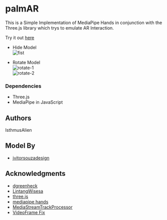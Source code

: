 # palmAR

This is a Simple Implementation of MediaPipe Hands in conjunction with the Three.js library which trys to emulate AR Interaction.

Try it out [here](https://isthmusalien.github.io/palmAR/)

* Hide Model <br />
![fist](https://github.com/IsthmusAlien/palmAR/assets/131596732/1015d56c-c39c-4790-a2c4-1828ccb7d43c) <br />

* Rotate Model <br />
![rotate-1](https://github.com/IsthmusAlien/palmAR/assets/131596732/1c65c158-78f3-42ca-9895-0bc4c43f00ef) <br />
![rotate-2](https://github.com/IsthmusAlien/palmAR/assets/131596732/718423ca-4308-4306-9029-4903358763ca) <br />

### Dependencies

* Three.js
* MediaPipe in JavaScript

## Authors

IsthmusAlien

## Model By

* [jvitorsouzadesign](https://sketchfab.com/3d-models/skull-salazar-downloadable-eeed09437afb4e1ea8a6ff3b0e9964ad)

## Acknowledgments

* [dgreenheck](https://github.com/dgreenheck/threejs-gltf-import)
* [LintangWisesa](https://github.com/LintangWisesa/MediaPipe-in-JavaScript/tree/master)
* [three.js](https://threejs.org/)
* [mediapipe hands](https://github.com/google-ai-edge/mediapipe/blob/master/docs/solutions/hands.md)
* [MediaStreamTrackProcessor](https://developer.mozilla.org/en-US/docs/Web/API/MediaStreamTrackProcessor)
* [VideoFrame Fix](https://github.com/google-ai-edge/mediapipe/issues/2726)
